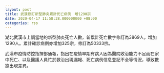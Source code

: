 ```yaml
---
layout: post
title: 武漢修訂新型肺炎累計死亡病例　增1290宗
date: 2020-04-17 11:58:28.000000000 +08:00
categories: rss
---
```


湖北武漢市上調當地的新型肺炎死亡人數，新累計死亡數字修訂為3869人，增加1290人。累計確診病例亦增加325宗，修訂為50333宗。

武漢市疫情防控指揮部通報，指出在疫情早期有病人因為醫院收治能力不足而在家中死亡、以及醫護人員忙於救治出現漏報、死亡病例信息登記不全等情況，導致數據出現差異。
